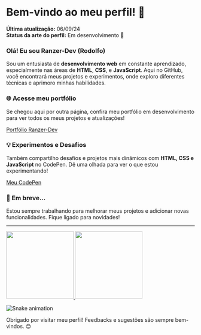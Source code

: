 # Bem-vindo ao meu perfil! 👋

**Última atualização:** 06/09/24  
**Status da arte do perfil:** Em desenvolvimento 🎨

### Olá! Eu sou Ranzer-Dev (Rodolfo)

Sou um entusiasta de **desenvolvimento web** em constante aprendizado, especialmente nas áreas de **HTML**, **CSS**, e **JavaScript**. Aqui no GitHub, você encontrará meus projetos e experimentos, onde exploro diferentes técnicas e aprimoro minhas habilidades.

### 🌐 Acesse meu portfólio
Se chegou aqui por outra página, confira meu portfólio em desenvolvimento para ver todos os meus projetos e atualizações!

[Portfólio Ranzer-Dev](https://Ranzer-Dev.github.io)

### 💡 Experimentos e Desafios
Também compartilho desafios e projetos mais dinâmicos com **HTML, CSS e JavaScript** no CodePen. Dê uma olhada para ver o que estou experimentando!

[Meu CodePen](https://codepen.io/Ranzer-Dev)

### 📅 Em breve...
Estou sempre trabalhando para melhorar meus projetos e adicionar novas funcionalidades. Fique ligado para novidades!

---

<div>
  <a href="https://github.com/Ranzer-Dev">
    <img loading="lazy" height="180em" src="https://github-readme-stats.vercel.app/api/top-langs/?username=Ranzer-Dev&layout=compact&langs_count=7&theme=dracula"/>
    <img loading="lazy" height="180em" src="https://github-readme-stats.vercel.app/api?username=Ranzer-Dev&show_icons=true&theme=dracula&include_all_commits=true&count_private=true"/>
  </a>
</div>

![Snake animation](https://github.com/Ranzer-Dev/Ranzer-Dev/blob/output/github-contribution-grid-snake.svg)


Obrigado por visitar meu perfil! Feedbacks e sugestões são sempre bem-vindos. 😊


